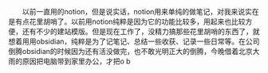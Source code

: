 &ensp;&ensp;&ensp;&ensp;以前一直用的notion，但是说实话，notion用来单纯的做笔记，对我来说实在是有点花里胡哨了。以前用notion纯粹是因为它的功能比较多，用起来也比较方便，还有不少的建站模版。但是现在工作了，没精力搞那些花里胡哨的东西了，就想着用用obsidian，纯粹是为了记笔记、总结一些收获、记录一些日常等。在公司倒腾obsidian的时候因为还有活没做完，也不敢光明正大的倒腾，今晚借着北京大雨的原因把电脑带到家里办公，才把o b